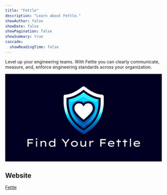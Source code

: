 ```yaml
---
title: "Fettle"
description: "Learn about Fettle."
showAuthor: false
showDate: false
showPagination: false
showSummary: true
cascade:
  showReadingTime: false
---
```


Level up your engineering teams. With Fettle you can clearly communicate, measure, and, enforce engineering standards across your organization.

![Fettle](fettle.png)

## Website

[Fettle](https://fettle.dev/)

